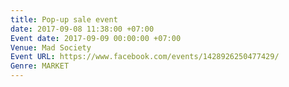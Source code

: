 ```yaml
---
title: Pop-up sale event
date: 2017-09-08 11:38:00 +07:00
Event date: 2017-09-09 00:00:00 +07:00
Venue: Mad Society
Event URL: https://www.facebook.com/events/1428926250477429/
Genre: MARKET
---
```


